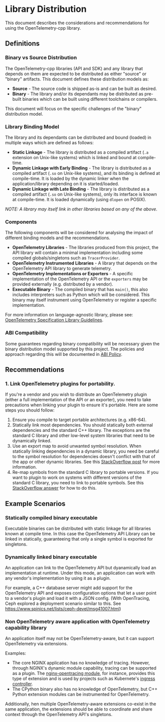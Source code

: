 # Library Distribution

This document describes the considerations and recommendations for using the
OpenTelemetry-cpp library.

## Definitions

### Binary vs Source Distribution

The OpenTelemetry-cpp libraries (API and SDK) and any library that depends on
them are expected to be distributed as either "source" or "binary" artifacts.
This document defines these distribution models as:

- **Source** - The source code is shipped as-is and can be built as desired.
- **Binary** - The library and/or its dependants may be distributed as pre-built
  binaries which can be built using different toolchains or compilers.

This document will focus on the specific challenges of the "binary" distribution
model.

### Library Binding Model

The library and its dependants can be distributed and bound (loaded) in multiple
ways which are defined as follows:

- **Static Linkage** - The library is distributed as a compiled artifact (`.a`
  extension on Unix-like systems) which is linked and bound at compile-time.
- **Dynamic Linkage with Early Binding** - The library is distributed as a
  compiled artifact (`.so` on Unix-like systems), and its binding is defined at
  compile-time. It is loaded by the dynamic linker when the application/library
  depending on it is started/loaded.
- **Dynamic Linkage with Late Binding** - The library is distributed as a
  compiled artifact (`.so` on Unix-like systems), only its interface is known at
  compile-time. It is loaded dynamically (using `dlopen` on POSIX).

_NOTE: A library may itself link in other libraries based on any of the above._

### Components

The following components will be considered for analysing the impact of
different binding models and the recommendations.

- **OpenTelemetry Libraries** - The libraries produced from this project, the
  API library will contain a minimal implementation including some compiled
  globals/singletons such as `TracerProvider`.
- **OpenTelemetry Instrumented Libraries** - A library that depends on the
  OpenTelemetry API library to generate telemetry.
- **OpenTelemetry Implementations or Exporters** - A specific implementation of
  the OpenTelemetry API or the `exporters` may be provided externally (e.g.
  distributed by a vendor).
- **Executable Binary** - The compiled binary that has `main()`, this also
  includes interpreters such as Python which will be considered. This binary may
  itself instrument using OpenTelemetry or register a specific implementation.

For more information on language-agnostic library, please see:
[OpenTelemetry Specification Library Guidelines](https://github.com/open-telemetry/opentelemetry-specification/blob/master/specification/library-guidelines.md).

### ABI Compatibility

Some guarantees regarding binary compatibility will be necessary given the
binary distribution model supported by this project. The policies and approach
regarding this will be documented in [ABI Policy](abi-policy.md).

## Recommendations

### 1. Link OpenTelemetry plugins for portability.

If you're a vendor and you wish to distribute an OpenTelemetry plugin (either a
full implementation of the API or an exporter), you need to take precautions
when linking your plugin to ensure it's portable. Here are some steps you should
follow:

1. Ensure you compile to target portable architectures (e.g. x86-64).
1. Statically link most dependencies. You should statically both external
   dependencies and the standard C++ library. The exceptions are the standard C
   library and other low-level system libraries that need to be dynamically
   linked.
1. Use an export map to avoid unwanted symbol resolution. When statically
   linking dependencies in a dynamic library, you need be careful to the symbol
   resolution for dependencies doesn't conflict with that of the app or other
   dynamic libraries. See this
   [StackOverflow post](https://stackoverflow.com/q/47841812/4447365) for more
   information.
1. Re-map symbols from the standard C library to portable versions. If you want
   to plugin to work on systems with different versions of the standard C
   library, you need to link to portable symbols. See this
   [StackOverflow answer](https://stackoverflow.com/a/20065096/4447365) for how
   to do this.

## Example Scenarios

### Statically compiled binary executable

Executable binaries can be distributed with static linkage for all libraries
known at compile time. In this case the OpenTelemetry API Library can be linked
in statically, guaranteeing that only a single symbol is exported for
singletons.

### Dynamically linked binary executable

An application can link to the OpenTelemetry API but dyanamically load an
implementation at runtime. Under this mode, an application can work with any
vendor's implementation by using it as a plugin.

For example, a C++ database server might add support for the OpenTelemetry API
and exposes configuration options that let a user point to a vendor's plugin and
load it with a JSON config. (With OpenTracing, Ceph explored a deployment
scenario similar to this. See
https://www.spinics.net/lists/ceph-devel/msg41007.html)

### Non OpenTelemetry aware application with OpenTelemetry capability library

An application itself may not be OpenTelemetry-aware, but it can support
OpenTelemetry via extensions.

Examples:

- The core NGINX application has no knowledge of tracing. However, through
  NGINX's dynamic module capability, tracing can be supported as a plugin. The
  [nginx-opentracing module](https://github.com/opentracing-contrib/nginx-opentracing),
  for instance, provides this type of extension and is used by projects such as
  Kubernete's
  [ingress controller](https://kubernetes.github.io/ingress-nginx/user-guide/third-party-addons/opentracing/).
- The CPython binary also has no knowledge of OpenTelemetry, but C++ Python
  extension modules can be instrumented for OpenTelemetry.

Additionally, hen multiple OpenTelemetry-aware extensions co-exist in the same
application, the extensions should be able to coordinate and share context
through the OpenTelemetry API's singletons.
